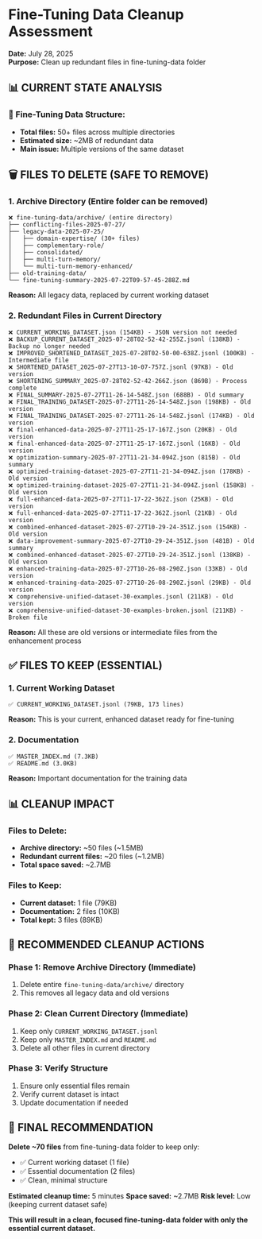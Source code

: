 # Fine-Tuning Data Cleanup Assessment

**Date:** July 28, 2025  
**Purpose:** Clean up redundant files in fine-tuning-data folder

## 📊 **CURRENT STATE ANALYSIS**

### **📁 Fine-Tuning Data Structure:**
- **Total files:** 50+ files across multiple directories
- **Estimated size:** ~2MB of redundant data
- **Main issue:** Multiple versions of the same dataset

## 🗑️ **FILES TO DELETE (SAFE TO REMOVE)**

### **1. Archive Directory (Entire folder can be removed)**
```
❌ fine-tuning-data/archive/ (entire directory)
├── conflicting-files-2025-07-27/
├── legacy-data-2025-07-25/
│   ├── domain-expertise/ (30+ files)
│   ├── complementary-role/
│   ├── consolidated/
│   ├── multi-turn-memory/
│   └── multi-turn-memory-enhanced/
├── old-training-data/
└── fine-tuning-summary-2025-07-22T09-57-45-288Z.md
```
**Reason:** All legacy data, replaced by current working dataset

### **2. Redundant Files in Current Directory**
```
❌ CURRENT_WORKING_DATASET.json (154KB) - JSON version not needed
❌ BACKUP_CURRENT_DATASET_2025-07-28T02-52-42-255Z.jsonl (138KB) - Backup no longer needed
❌ IMPROVED_SHORTENED_DATASET_2025-07-28T02-50-00-638Z.jsonl (100KB) - Intermediate file
❌ SHORTENED_DATASET_2025-07-27T13-10-07-757Z.jsonl (97KB) - Old version
❌ SHORTENING_SUMMARY_2025-07-28T02-52-42-266Z.json (869B) - Process complete
❌ FINAL_SUMMARY-2025-07-27T11-26-14-548Z.json (688B) - Old summary
❌ FINAL_TRAINING_DATASET-2025-07-27T11-26-14-548Z.json (198KB) - Old version
❌ FINAL_TRAINING_DATASET-2025-07-27T11-26-14-548Z.jsonl (174KB) - Old version
❌ final-enhanced-data-2025-07-27T11-25-17-167Z.json (20KB) - Old version
❌ final-enhanced-data-2025-07-27T11-25-17-167Z.jsonl (16KB) - Old version
❌ optimization-summary-2025-07-27T11-21-34-094Z.json (815B) - Old summary
❌ optimized-training-dataset-2025-07-27T11-21-34-094Z.json (178KB) - Old version
❌ optimized-training-dataset-2025-07-27T11-21-34-094Z.jsonl (158KB) - Old version
❌ full-enhanced-data-2025-07-27T11-17-22-362Z.json (25KB) - Old version
❌ full-enhanced-data-2025-07-27T11-17-22-362Z.jsonl (21KB) - Old version
❌ combined-enhanced-dataset-2025-07-27T10-29-24-351Z.json (154KB) - Old version
❌ data-improvement-summary-2025-07-27T10-29-24-351Z.json (481B) - Old summary
❌ combined-enhanced-dataset-2025-07-27T10-29-24-351Z.jsonl (138KB) - Old version
❌ enhanced-training-data-2025-07-27T10-26-08-290Z.json (33KB) - Old version
❌ enhanced-training-data-2025-07-27T10-26-08-290Z.jsonl (29KB) - Old version
❌ comprehensive-unified-dataset-30-examples.jsonl (211KB) - Old version
❌ comprehensive-unified-dataset-30-examples-broken.jsonl (211KB) - Broken file
```

**Reason:** All these are old versions or intermediate files from the enhancement process

## ✅ **FILES TO KEEP (ESSENTIAL)**

### **1. Current Working Dataset**
```
✅ CURRENT_WORKING_DATASET.jsonl (79KB, 173 lines)
```
**Reason:** This is your current, enhanced dataset ready for fine-tuning

### **2. Documentation**
```
✅ MASTER_INDEX.md (7.3KB)
✅ README.md (3.0KB)
```
**Reason:** Important documentation for the training data

## 📊 **CLEANUP IMPACT**

### **Files to Delete:**
- **Archive directory:** ~50 files (~1.5MB)
- **Redundant current files:** ~20 files (~1.2MB)
- **Total space saved:** ~2.7MB

### **Files to Keep:**
- **Current dataset:** 1 file (79KB)
- **Documentation:** 2 files (10KB)
- **Total kept:** 3 files (89KB)

## 🚀 **RECOMMENDED CLEANUP ACTIONS**

### **Phase 1: Remove Archive Directory (Immediate)**
1. Delete entire `fine-tuning-data/archive/` directory
2. This removes all legacy data and old versions

### **Phase 2: Clean Current Directory (Immediate)**
1. Keep only `CURRENT_WORKING_DATASET.jsonl`
2. Keep only `MASTER_INDEX.md` and `README.md`
3. Delete all other files in current directory

### **Phase 3: Verify Structure**
1. Ensure only essential files remain
2. Verify current dataset is intact
3. Update documentation if needed

## 🎯 **FINAL RECOMMENDATION**

**Delete ~70 files** from fine-tuning-data folder to keep only:
- ✅ Current working dataset (1 file)
- ✅ Essential documentation (2 files)
- ✅ Clean, minimal structure

**Estimated cleanup time:** 5 minutes
**Space saved:** ~2.7MB
**Risk level:** Low (keeping current dataset safe)

**This will result in a clean, focused fine-tuning-data folder with only the essential current dataset.** 